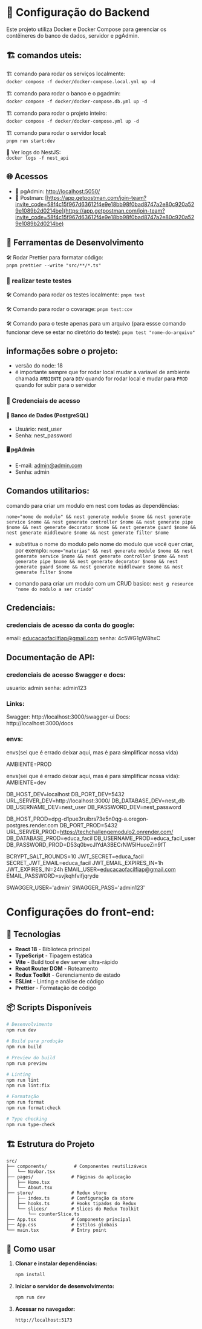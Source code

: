 # 🚀 Configuração do Backend

Este projeto utiliza Docker e Docker Compose para gerenciar os contêineres do banco de dados, servidor e pgAdmin.

## 🏗 comandos uteis:
🏗 comando para rodar os serviços localmente:<br>
``docker compose -f docker/docker-compose.local.yml up -d``

🏗 comando para rodar o banco e o pgadmin:<br>
``docker compose -f docker/docker-compose.db.yml up -d``

🏗 comando para rodar o projeto inteiro:<br>
``docker compose -f docker/docker-compose.yml up -d``

🏗 comando para rodar o servidor local:<br>
``pnpm run start:dev``

📜 Ver logs do NestJS:<br>
``docker logs -f nest_api``

## 🌐 Acessos
- 🔗 pgAdmin: [http://localhost:5050/](http://localhost:5050/)
- 🔗 Postman: [https://app.getpostman.com/join-team?invite_code=58f4c15f967d63612f4e9e18bb98f0bad8747a2e80c920a529e1089b2d0214be](https://app.getpostman.com/join-team?invite_code=58f4c15f967d63612f4e9e18bb98f0bad8747a2e80c920a529e1089b2d0214be)

## 🔧 Ferramentas de Desenvolvimento
🛠 Rodar Prettier para formatar código:<br>
``pnpm prettier --write "src/**/*.ts"``

### 🔧 realizar teste testes
🛠 Comando para rodar os testes localmente:
``pnpm test``

🛠 Comando para rodar o covarage:
``pnpm test:cov``

🛠 Comando para o teste apenas para um arquivo (para essse comando funcionar deve se estar no diretório do teste):
``pnpm test "nome-do-arquivo"``


## informações sobre o projeto:

- versão do node: 18
- é importante sempre que for rodar local mudar a variavel de ambiente chamada `AMBIENTE` para `DEV` quando for rodar local e mudar para `PROD` quando for subir para o servidor
### 🔑 Credenciais de acesso

#### 🏦 Banco de Dados (PostgreSQL)
- Usuário: nest_user
- Senha: nest_password

#### 🖥 pgAdmin
- E-mail: admin@admin.com
- Senha: admin 

## Comandos utilitarios:
comando para criar um modulo em nest com todas as dependências:

``nome="nome do modulo" && nest generate module $nome && nest generate service $nome && nest generate controller $nome && nest generate pipe $nome && nest generate decorator $nome && nest generate guard $nome && nest generate middleware $nome && nest generate filter $nome ``

- substitua o nome do modulo pelo nome do modulo que você quer criar, por exemplo:
`nome="materias" && nest generate module $nome && nest generate service $nome && nest generate controller $nome && nest generate pipe $nome && nest generate decorator $nome && nest generate guard $nome && nest generate middleware $nome && nest generate filter $nome`

- comando para criar um modulo com um CRUD basico:
``nest g resource "nome do modulo a ser criado"``

## Credenciais:


### credenciais de acesso da conta do google:
email: educacaofacilfiap@gmail.com
senha: 4c5WG1gW8hxC


## Documentação de API:

### credenciais de acesso Swagger e docs:
usuario: admin 
senha: admin123

### Links:
Swagger: http://localhost:3000/swagger-ui
Docs: http://localhost:3000/docs


### envs:
envs(sei que é errado deixar aqui, mas é para simplificar nossa vida) 

AMBIENTE=PROD

        

envs(sei que é errado deixar aqui, mas é para simplificar nossa vida):
AMBIENTE=dev

DB_HOST_DEV=localhost
DB_PORT_DEV=5432
URL_SERVER_DEV=http://localhost:3000/
DB_DATABASE_DEV=nest_db
DB_USERNAME_DEV=nest_user
DB_PASSWORD_DEV=nest_password


DB_HOST_PROD=dpg-d1pue3ruibrs73e5n0qg-a.oregon-postgres.render.com
DB_PORT_PROD=5432
URL_SERVER_PROD=https://techchallengemodulo2.onrender.com/
DB_DATABASE_PROD=educa_facil
DB_USERNAME_PROD=educa_facil_user
DB_PASSWORD_PROD=D53q0bvcJlYdA3BECrNW5IHuoeZin9fT


BCRYPT_SALT_ROUNDS=10
JWT_SECRET=educa_facil
SECRET_JWT_EMAIL=educa_facil
JWT_EMAIL_EXPIRES_IN=1h
JWT_EXPIRES_IN=24h
EMAIL_USER=educacaofacilfiap@gmail.com
EMAIL_PASSWORD=svjkqhfvifjqryde

SWAGGER_USER='admin'
SWAGGER_PASS='admin123'




# Configurações do front-end:

## 🚀 Tecnologias

- **React 18** - Biblioteca principal
- **TypeScript** - Tipagem estática
- **Vite** - Build tool e dev server ultra-rápido
- **React Router DOM** - Roteamento
- **Redux Toolkit** - Gerenciamento de estado
- **ESLint** - Linting e análise de código
- **Prettier** - Formatação de código

## 📦 Scripts Disponíveis

```bash
# Desenvolvimento
npm run dev

# Build para produção
npm run build

# Preview do build
npm run preview

# Linting
npm run lint
npm run lint:fix

# Formatação
npm run format
npm run format:check

# Type checking
npm run type-check
```

## 🏗️ Estrutura do Projeto

```
src/
├── components/          # Componentes reutilizáveis
│   └── Navbar.tsx
├── pages/              # Páginas da aplicação
│   ├── Home.tsx
│   └── About.tsx
├── store/              # Redux store
│   ├── index.ts        # Configuração da store
│   ├── hooks.ts        # Hooks tipados do Redux
│   └── slices/         # Slices do Redux Toolkit
│       └── counterSlice.ts
├── App.tsx             # Componente principal
├── App.css             # Estilos globais
└── main.tsx            # Entry point
```

## 🔧 Como usar

1. **Clonar e instalar dependências:**
   ```bash
   npm install
   ```

2. **Iniciar o servidor de desenvolvimento:**
   ```bash
   npm run dev
   ```

3. **Acessar no navegador:**
   ```
   http://localhost:5173
   ```
